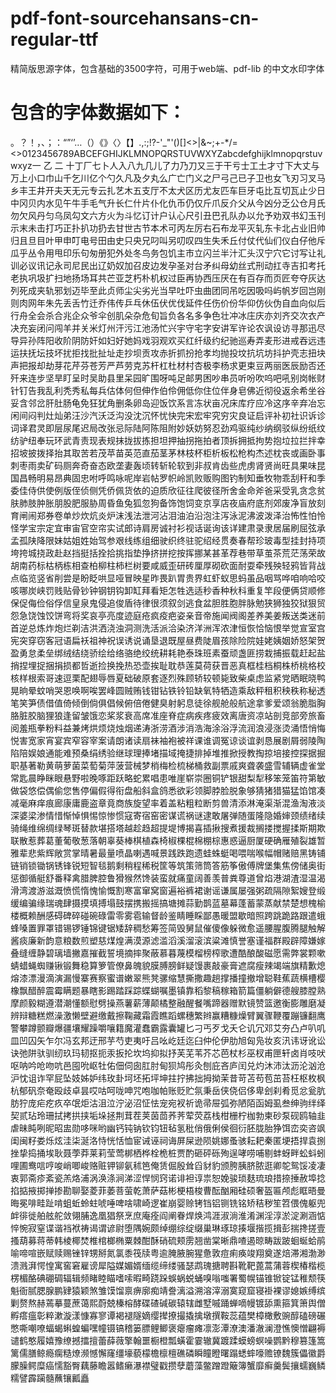 # pdf-font-sourcehansans-cn-regular-ttf
精简版思源字体，包含基础的3500字符，可用于web端、pdf-lib 的中文水印字体

# 包含的字体数据如下： 
。？！，、；：“”‘’…（）《》〈〉【】.,:;!?-'_"'()[]<>|&~;+-*/=<>0123456789ABCEFGHIJKLMNOPQRSTUVWXYZabcdefghijklmnopqrstuvwxyz一 乙 二 十丁厂七卜人入八九几儿了力乃刀又三于干亏士工土才寸下大丈与万上小口巾山千乞川亿个勺久凡及夕丸么广亡门义之尸弓己已子卫也女飞刃习叉马乡丰王井开夫天无元专云扎艺木五支厅不太犬区历尤友匹车巨牙屯比互切瓦止少日中冈贝内水见午牛手毛气升长仁什片仆化仇币仍仅斤爪反介父从今凶分乏公仓月氏勿欠风丹匀乌凤勾文六方火为斗忆订计户认心尺引丑巴孔队办以允予劝双书幻玉刊示末未击打巧正扑扒功扔去甘世古节本术可丙左厉右石布龙平灭轧东卡北占业旧帅归且旦目叶甲申叮电号田由史只央兄叼叫另叨叹四生失禾丘付仗代仙们仪白仔他斥瓜乎丛令用甩印乐句匆册犯外处冬鸟务包饥主市立闪兰半汁汇头汉宁穴它讨写让礼训必议讯记永司尼民出辽奶奴加召皮边发孕圣对台矛纠母幼丝式刑动扛寺吉扣考托老执巩圾扩扫地扬场耳共芒亚芝朽朴机权过臣再协西压厌在有百存而页匠夸夺灰达列死成夹轨邪划迈毕至此贞师尘尖劣光当早吐吓虫曲团同吊吃因吸吗屿帆岁回岂刚则肉网年朱先丢舌竹迁乔伟传乒乓休伍伏优伐延件任伤价份华仰仿伙伪自血向似后行舟全会杀合兆企众爷伞创肌朵杂危旬旨负各名多争色壮冲冰庄庆亦刘齐交次衣产决充妄闭问闯羊并关米灯州汗污江池汤忙兴宇守宅字安讲军许论农讽设访寻那迅尽导异孙阵阳收阶阴防奸如妇好她妈戏羽观欢买红纤级约纪驰巡寿弄麦形进戒吞远违运扶抚坛技坏扰拒找批扯址走抄坝贡攻赤折抓扮抢孝均抛投坟抗坑坊抖护壳志扭块声把报却劫芽花芹芬苍芳严芦劳克苏杆杠杜材村杏极李杨求更束豆两丽医辰励否还歼来连步坚旱盯呈时吴助县里呆园旷围呀吨足邮男困吵串员听吩吹呜吧吼别岗帐财针钉告我乱利秃秀私每兵估体何但伸作伯伶佣低你住位伴身皂佛近彻役返余希坐谷妥含邻岔肝肚肠龟免狂犹角删条卵岛迎饭饮系言冻状亩况床库疗应冷这序辛弃冶忘闲间闷判灶灿弟汪沙汽沃泛沟没沈沉怀忧快完宋宏牢究穷灾良证启评补初社识诉诊词译君灵即层尿尾迟局改张忌际陆阿陈阻附妙妖妨努忍劲鸡驱纯纱纳纲驳纵纷纸纹纺驴纽奉玩环武青责现表规抹拢拔拣担坦押抽拐拖拍者顶拆拥抵拘势抱垃拉拦拌幸招坡披拨择抬其取苦若茂苹苗英范直茄茎茅林枝杯柜析板松枪构杰述枕丧或画卧事刺枣雨卖矿码厕奔奇奋态欧垄妻轰顷转斩轮软到非叔肯齿些虎虏肾贤尚旺具果味昆国昌畅明易昂典固忠咐呼鸣咏呢岸岩帖罗帜岭凯败贩购图钓制知垂牧物乖刮秆和季委佳侍供使例版侄侦侧凭侨佩货依的迫质欣征往爬彼径所舍金命斧爸采受乳贪念贫肤肺肢肿胀朋股肥服胁周昏鱼兔狐忽狗备饰饱饲变京享店夜庙府底剂郊废净盲放刻育闸闹郑券卷单炒炊炕炎炉沫浅法泄河沾泪油泊沿泡注泻泳泥沸波泼泽治怖性怕怜怪学宝宗定宜审宙官空帘实试郎诗肩房诚衬衫视话诞询该详建肃录隶居届刷屈弦承孟孤陕降限妹姑姐姓始驾参艰线练组细驶织终驻驼绍经贯奏春帮珍玻毒型挂封持项垮挎城挠政赴赵挡挺括拴拾挑指垫挣挤拼挖按挥挪某甚革荐巷带草茧茶荒茫荡荣故胡南药标枯柄栋相查柏柳柱柿栏树要咸威歪研砖厘厚砌砍面耐耍牵残殃轻鸦皆背战点临览竖省削尝是盼眨哄显哑冒映星昨畏趴胃贵界虹虾蚁思蚂虽品咽骂哗咱响哈咬咳哪炭峡罚贱贴骨钞钟钢钥钩卸缸拜看矩怎牲选适秒香种秋科重复竿段便俩贷顺修保促侮俭俗俘信皇泉鬼侵追俊盾待律很须叙剑逃食盆胆胜胞胖脉勉狭狮独狡狱狠贸怨急饶蚀饺饼弯将奖哀亭亮度迹庭疮疯疫疤姿亲音帝施闻阀阁差养美姜叛送类迷前首逆总炼炸炮烂剃洁洪洒浇浊洞测洗活派洽染济洋洲浑浓津恒恢恰恼恨举觉宣室宫宪突穿窃客冠语扁袄祖神祝误诱说诵垦退既屋昼费陡眉孩除险院娃姥姨姻娇怒架贺盈勇怠柔垒绑绒结绕骄绘给络骆绝绞统耕耗艳泰珠班素蚕顽盏匪捞栽捕振载赶起盐捎捏埋捉捆捐损都哲逝捡换挽热恐壶挨耻耽恭莲莫荷获晋恶真框桂档桐株桥桃格校核样根索哥速逗栗配翅辱唇夏础破原套逐烈殊顾轿较顿毙致柴桌虑监紧党晒眠晓鸭晃晌晕蚊哨哭恩唤啊唉罢峰圆贼贿钱钳钻铁铃铅缺氧特牺造乘敌秤租积秧秩称秘透笔笑笋债借值倚倾倒倘俱倡候俯倍倦健臭射躬息徒徐舰舱般航途拿爹爱颂翁脆脂胸胳脏胶脑狸狼逢留皱饿恋桨浆衰高席准座脊症病疾疼疲效离唐资凉站剖竞部旁旅畜阅羞瓶拳粉料益兼烤烘烦烧烛烟递涛浙涝酒涉消浩海涂浴浮流润浪浸涨烫涌悟悄悔悦害宽家宵宴宾窄容宰案请朗诸读扇袜袖袍被祥课谁调冤谅谈谊剥恳展剧屑弱陵陶陷陪娱娘通能难预桑绢绣验继球理捧堵描域掩捷排掉堆推掀授教掏掠培接控探据掘职基著勒黄萌萝菌菜萄菊萍菠营械梦梢梅检梳梯桶救副票戚爽聋袭盛雪辅辆虚雀堂常匙晨睁眯眼悬野啦晚啄距跃略蛇累唱患唯崖崭崇圈铜铲银甜梨犁移笨笼笛符第敏做袋悠偿偶偷您售停偏假得衔盘船斜盒鸽悉欲彩领脚脖脸脱象够猜猪猎猫猛馅馆凑减毫麻痒痕廊康庸鹿盗章竟商族旋望率着盖粘粗粒断剪兽清添淋淹渠渐混渔淘液淡深婆梁渗情惜惭悼惧惕惊惨惯寇寄宿窑密谋谎祸谜逮敢屠弹随蛋隆隐婚婶颈绩绪续骑绳维绵绸绿琴斑替款堪搭塔越趁趋超提堤博揭喜插揪搜煮援裁搁搂搅握揉斯期欺联散惹葬葛董葡敬葱落朝辜葵棒棋植森椅椒棵棍棉棚棕惠惑逼厨厦硬确雁殖裂雄暂雅辈悲紫辉敞赏掌晴暑最量喷晶喇遇喊景践跌跑遗蛙蛛蜓喝喂喘喉幅帽赌赔黑铸铺链销锁锄锅锈锋锐短智毯鹅剩稍程稀税筐等筑策筛筒答筋筝傲傅牌堡集焦傍储奥街惩御循艇舒番释禽腊脾腔鲁猾猴然馋装蛮就痛童阔善羡普粪尊道曾焰港湖渣湿温渴滑湾渡游滋溉愤慌惰愧愉慨割寒富窜窝窗遍裕裤裙谢谣谦属屡强粥疏隔隙絮嫂登缎缓编骗缘瑞魂肆摄摸填搏塌鼓摆携搬摇搞塘摊蒜勤鹊蓝墓幕蓬蓄蒙蒸献禁楚想槐榆楼概赖酬感碍碑碎碰碗碌雷零雾雹输督龄鉴睛睡睬鄙愚暖盟歇暗照跨跳跪路跟遣蛾蜂嗓置罪罩错锡锣锤锦键锯矮辞稠愁筹签简毁舅鼠催傻像躲微愈遥腰腥腹腾腿触解酱痰廉新韵意粮数煎塑慈煤煌满漠源滤滥滔溪溜滚滨粱滩慎誉塞谨福群殿辟障嫌嫁叠缝缠静碧璃墙撇嘉摧截誓境摘摔聚蔽慕暮蔑模榴榜榨歌遭酷酿酸磁愿需弊裳颗嗽蜻蜡蝇蜘赚锹锻舞稳算箩管僚鼻魄貌膜膊膀鲜疑馒裹敲豪膏遮腐瘦辣竭端旗精歉熄熔漆漂漫滴演漏慢寨赛察蜜谱嫩翠熊凳骡缩慧撕撒趣趟撑播撞撤增聪鞋蕉蔬横槽樱橡飘醋醉震霉瞒题暴瞎影踢踏踩踪蝶蝴嘱墨镇靠稻黎稿稼箱箭篇僵躺僻德艘膝膛熟摩颜毅糊遵潜潮懂额慰劈操燕薯薪薄颠橘整融醒餐嘴蹄器赠默镜赞篮邀衡膨雕磨凝辨辩糖糕燃澡激懒壁避缴戴擦鞠藏霜霞瞧蹈螺穗繁辫赢糟糠燥臂翼骤鞭覆蹦镰翻鹰警攀蹲颤瓣爆疆壤耀躁嚼嚷籍魔灌蠢霸露囊罐匕刁丐歹戈夭仑讥冗邓艾夯凸卢叭叽皿凹囚矢乍尔冯玄邦迂邢芋芍吏夷吁吕吆屹廷迄臼仲伦伊肋旭匈凫妆亥汛讳讶讹讼诀弛阱驮驯纫玖玛韧抠扼汞扳抡坎坞抑拟抒芙芜苇芥芯芭杖杉巫杈甫匣轩卤肖吱吠呕呐吟呛吻吭邑囤吮岖牡佑佃伺囱肛肘甸狈鸠彤灸刨庇吝庐闰兑灼沐沛汰沥沦汹沧沪忱诅诈罕屁坠妓姊妒纬玫卦坷坯拓坪坤拄拧拂拙拇拗茉昔苛苫苟苞茁苔枉枢枚枫杭郁矾奈奄殴歧卓昙哎咕呵咙呻咒咆咖帕账贬贮氛秉岳侠侥侣侈卑刽刹肴觅忿瓮肮肪狞庞疟疙疚卒氓炬沽沮泣泞泌沼怔怯宠宛衩祈诡帚屉弧弥陋陌函姆虱叁绅驹绊绎契贰玷玲珊拭拷拱挟垢垛拯荆茸茬荚茵茴荞荠荤荧荔栈柑栅柠枷勃柬砂泵砚鸥轴韭虐昧盹咧昵昭盅勋哆咪哟幽钙钝钠钦钧钮毡氢秕俏俄俐侯徊衍胚胧胎狰饵峦奕咨飒闺闽籽娄烁炫洼柒涎洛恃恍恬恤宦诫诬祠诲屏屎逊陨姚娜蚤骇耘耙秦匿埂捂捍袁捌挫挚捣捅埃耿聂荸莽莱莉莹莺梆栖桦栓桅桩贾酌砸砰砾殉逞哮唠哺剔蚌蚜畔蚣蚪蚓哩圃鸯唁哼唆峭唧峻赂赃钾铆氨秫笆俺赁倔殷耸舀豺豹颁胯胰脐脓逛卿鸵鸳馁凌凄衷郭斋疹紊瓷羔烙浦涡涣涤涧涕涩悍悯窍诺诽袒谆祟恕娩骏琐麸琉琅措捺捶赦埠捻掐掂掖掷掸掺勘聊娶菱菲萎菩萤乾萧萨菇彬梗梧梭曹酝酗厢硅硕奢盔匾颅彪眶晤曼晦冕啡畦趾啃蛆蚯蛉蛀唬唾啤啥啸崎逻崔崩婴赊铐铛铝铡铣铭矫秸秽笙笤偎傀躯兜衅徘徙舶舷舵敛翎脯逸凰猖祭烹庶庵痊阎阐眷焊焕鸿涯淑淌淮淆渊淫淳淤淀涮涵惦悴惋寂窒谍谐裆袱祷谒谓谚尉堕隅婉颇绰绷综绽缀巢琳琢琼揍堰揩揽揖彭揣搀搓壹搔葫募蒋蒂韩棱椰焚椎棺榔椭粟棘酣酥硝硫颊雳翘凿棠晰鼎喳遏晾畴跋跛蛔蜒蛤鹃喻啼喧嵌赋赎赐锉锌甥掰氮氯黍筏牍粤逾腌腋腕猩惫敦痘痢痪竣翔奠遂焙滞湘渤渺溃溅湃愕惶寓窖窘雇谤犀隘媒媚婿缅缆缔缕骚瑟鹉瑰搪聘斟靴靶蓖蒿蒲蓉楔椿楷榄楞楣酪碘硼碉辐辑频睹睦瞄嗜嗦暇畸跷跺蜈蜗蜕蛹嗅嗡嗤署蜀幌锚锥锨锭锰稚颓筷魁衙腻腮腺鹏肄猿颖煞雏馍馏禀痹廓痴靖誊漓溢溯溶滓溺寞窥窟寝褂裸谬媳嫉缚缤剿赘熬赫蔫摹蔓蔗蔼熙蔚兢榛榕酵碟碴碱碳辕辖雌墅嘁踊蝉嘀幔镀舔熏箍箕箫舆僧孵瘩瘟彰粹漱漩漾慷寡寥谭褐褪隧嫡缨撵撩撮撬擒墩撰鞍蕊蕴樊樟橄敷豌醇磕磅碾憋嘶嘲嘹蝠蝎蝌蝗蝙嘿幢镊镐稽篓膘鲤鲫褒瘪瘤瘫凛澎潭潦澳潘澈澜澄憔懊憎翩褥谴鹤憨履嬉豫缭撼擂擅蕾薛薇擎翰噩橱橙瓢蟥霍霎辙冀踱蹂蟆螃螟噪鹦黔穆篡篷篙篱儒膳鲸瘾瘸糙燎濒憾懈窿缰壕藐檬檐檩檀礁磷瞬瞳瞪曙蹋蟋蟀嚎赡镣魏簇儡徽爵朦臊鳄糜癌懦豁臀藕藤瞻嚣鳍癞瀑襟璧戳攒孽蘑藻鳖蹭蹬簸簿蟹靡癣羹鬓攘蠕巍鳞糯譬霹躏髓蘸镶瓤矗
